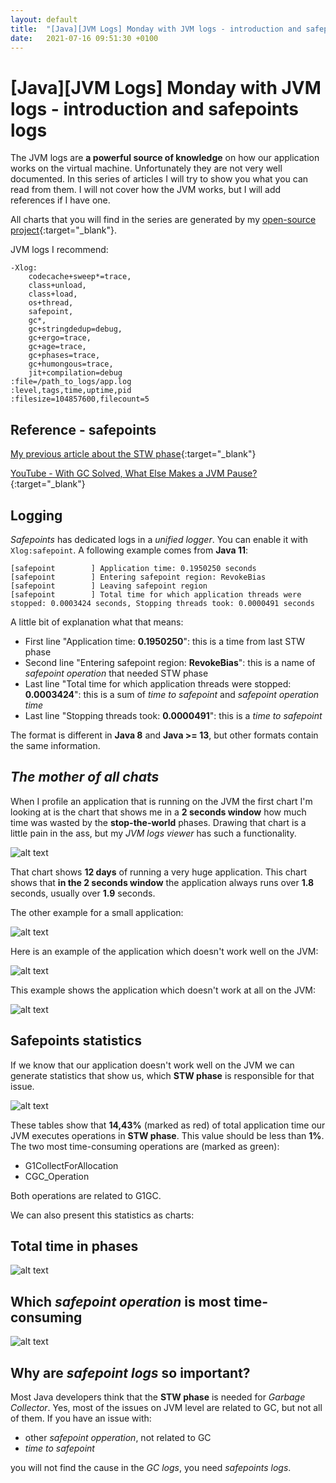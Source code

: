 ```yaml
---
layout: default
title:  "[Java][JVM Logs] Monday with JVM logs - introduction and safepoints logs"
date:   2021-07-16 09:51:30 +0100
---
```


# [Java][JVM Logs] Monday with JVM logs - introduction and safepoints logs
The JVM logs are **a powerful source of knowledge** on how our application works on the virtual machine.
Unfortunately they are not very well documented. In this series of articles I will try to show you what you can
read from them. I will not cover how the JVM works, but I will add references if I have one.

All charts that you will find in the series are generated by my 
[open-source project](https://github.com/krzysztofslusarski/jvm-gc-logs-analyzer){:target="_blank"}.

JVM logs I recommend:

```shell
-Xlog:
    codecache+sweep*=trace,
    class+unload,
    class+load,
    os+thread,
    safepoint,
    gc*,
    gc+stringdedup=debug,
    gc+ergo=trace,
    gc+age=trace,
    gc+phases=trace,
    gc+humongous=trace,
    jit+compilation=debug
:file=/path_to_logs/app.log
:level,tags,time,uptime,pid
:filesize=104857600,filecount=5
```

## Reference - safepoints

[My previous article about the STW phase](https://krzysztofslusarski.github.io/2020/11/13/stw.html){:target="_blank"}

[YouTube - With GC Solved, What Else Makes a JVM Pause?](https://www.youtube.com/watch?v=Y39kllzX1P8){:target="_blank"}

## Logging

_Safepoints_ has dedicated logs in a _unified logger_. You can enable it with ```Xlog:safepoint```. A following example comes
from **Java 11**:

```
[safepoint        ] Application time: 0.1950250 seconds
[safepoint        ] Entering safepoint region: RevokeBias
[safepoint        ] Leaving safepoint region
[safepoint        ] Total time for which application threads were stopped: 0.0003424 seconds, Stopping threads took: 0.0000491 seconds
```

A little bit of explanation what that means:
* First line "Application time: **0.1950250**": this is a time from last STW phase
* Second line "Entering safepoint region: **RevokeBias**": this is a name of _safepoint operation_ that needed STW phase
* Last line "Total time for which application threads were stopped: **0.0003424**": this is a sum of _time to safepoint_ and _safepoint operation time_
* Last line "Stopping threads took: **0.0000491**": this is a  _time to safepoint_

The format is different in **Java 8** and **Java >= 13**, but other formats contain the same information.

## _The mother of all chats_

When I profile an application that is running on the JVM the first chart I'm looking at is the chart that shows me
in a **2 seconds window** how much time was wasted by the **stop-the-world** phases. Drawing that chart is a little pain
in the ass, but my _JVM logs viewer_ has such a functionality.

![alt text](/assets/monday-1/1.jpg "1")

That chart shows **12 days** of running a very huge application. This chart shows that **in the 2 seconds window** the 
application always runs over **1.8** seconds, usually over **1.9** seconds. 

The other example for a small application:

![alt text](/assets/monday-1/2.jpg "2")

Here is an example of the application which doesn't work well on the JVM:

![alt text](/assets/monday-1/3.jpg "3")

This example shows the application which doesn't work at all on the JVM:

![alt text](/assets/monday-1/4.jpg "4")
 
## Safepoints statistics

If we know that our application doesn't work well on the JVM we can generate statistics that show us, which **STW phase** is responsible for that issue.

![alt text](/assets/monday-1/5.jpg "5")

These tables show that **14,43%** (marked as red) of total application time our JVM executes operations in **STW phase**. This value should be 
less than **1%**. The two most time-consuming operations are (marked as green):

* G1CollectForAllocation
* CGC_Operation

Both operations are related to G1GC.

We can also present this statistics as charts:

## Total time in phases

![alt text](/assets/monday-1/6.jpg "6")

## Which _safepoint operation_ is most time-consuming

![alt text](/assets/monday-1/7.jpg "7")

## Why are _safepoint logs_ so important?

Most Java developers think that the **STW phase** is needed for _Garbage Collector_. Yes, most of the issues on JVM level are related to GC, but not all of them.
If you have an issue with:

* other _safepoint opperation_, not related to GC
* _time to safepoint_

you will not find the cause in the _GC logs_, you need _safepoints logs_.